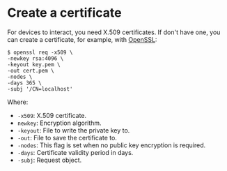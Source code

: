 # Create a certificate

For devices to interact, you need X.509 certificates. If don't have one, you can create a certificate, for example, with [OpenSSL](https://www.openssl.org):

```
$ openssl req -x509 \
-newkey rsa:4096 \
-keyout key.pem \
-out cert.pem \
-nodes \
-days 365 \
-subj '/CN=localhost'
```

Where:

- `-x509`: X.509 certificate.
- `newkey`: Encryption algorithm.
- `-keyout`: File to write the private key to.
- `-out`: File to save the certificate to.
- `-nodes`: This flag is set when no public key encryption is required.
- `-days`: Certificate validity period in days.
- `-subj`: Request object.

